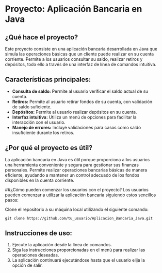 # Proyecto: Aplicación Bancaria en Java

## ¿Qué hace el proyecto?
Este proyecto consiste en una aplicación bancaria desarrollada en Java que simula las operaciones básicas que un cliente puede realizar en su cuenta corriente. Permite a los usuarios consultar su saldo, realizar retiros y depósitos, todo ello a través de una interfaz de línea de comandos intuitiva.

## Características principales:
- **Consulta de saldo:** Permite al usuario verificar el saldo actual de su cuenta.
- **Retiros:** Permite al usuario retirar fondos de su cuenta, con validación de saldo suficiente.
- **Depósitos:** Permite al usuario realizar depósitos en su cuenta.
- **Interfaz intuitiva:** Utiliza un menú de opciones para facilitar la interacción con el usuario.
- **Manejo de errores:** Incluye validaciones para casos como saldo insuficiente durante los retiros.

## ¿Por qué el proyecto es útil?
La aplicación bancaria en Java es útil porque proporciona a los usuarios una herramienta conveniente y segura para gestionar sus finanzas personales. Permite realizar operaciones bancarias básicas de manera eficiente, ayudando a mantener un control adecuado de los fondos disponibles en la cuenta corriente.

##¿Cómo pueden comenzar los usuarios con el proyecto?
Los usuarios pueden comenzar a utilizar la aplicación bancaria siguiendo estos sencillos pasos:

Clone el repositorio a su máquina local utilizando el siguiente comando:
```
git clone https://github.com/tu_usuario/Aplicacion_Bancaria_Java.git
```



## Instrucciones de uso:
1. Ejecute la aplicación desde la línea de comandos.
2. Siga las instrucciones proporcionadas en el menú para realizar las operaciones deseadas.
3. La aplicación continuará ejecutándose hasta que el usuario elija la opción de salir.

